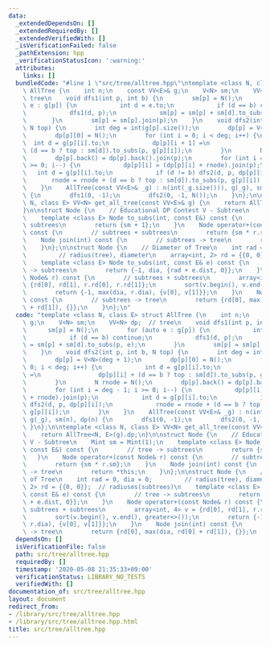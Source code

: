 ```yaml
---
data:
  _extendedDependsOn: []
  _extendedRequiredBy: []
  _extendedVerifiedWith: []
  _isVerificationFailed: false
  _pathExtension: hpp
  _verificationStatusIcon: ':warning:'
  attributes:
    links: []
  bundledCode: "#line 1 \"src/tree/alltree.hpp\"\ntemplate <class N, class E> struct\
    \ AllTree {\n    int n;\n    const VV<E>& g;\n    V<N> sm;\n    VV<N> dp;  //\
    \ tree\n    void dfs1(int p, int b) {\n        sm[p] = N();\n        for (auto\
    \ e : g[p]) {\n            int d = e.to;\n            if (d == b) continue;\n\
    \            dfs1(d, p);\n            sm[p] = sm[p] + sm[d].to_subs(p, e);\n \
    \       }\n        sm[p] = sm[p].join(p);\n    }\n    void dfs2(int p, int b,\
    \ N top) {\n        int deg = int(g[p].size());\n        dp[p] = V<N>(deg + 1);\n\
    \        dp[p][0] = N();\n        for (int i = 0; i < deg; i++) {\n          \
    \  int d = g[p][i].to;\n            dp[p][i + 1] =\n                dp[p][i] +\
    \ (d == b ? top : sm[d]).to_subs(p, g[p][i]);\n        }\n        N rnode = N();\n\
    \        dp[p].back() = dp[p].back().join(p);\n        for (int i = deg - 1; i\
    \ >= 0; i--) {\n            dp[p][i] = (dp[p][i] + rnode).join(p);\n         \
    \   int d = g[p][i].to;\n            if (d != b) dfs2(d, p, dp[p][i]);\n     \
    \       rnode = rnode + (d == b ? top : sm[d]).to_subs(p, g[p][i]);\n        }\n\
    \    }\n    AllTree(const VV<E>& _g) : n(int(_g.size())), g(_g), sm(n), dp(n)\
    \ {\n        dfs1(0, -1);\n        dfs2(0, -1, N());\n    }\n};\n\ntemplate <class\
    \ N, class E> VV<N> get_all_tree(const VV<E>& g) {\n    return AllTree<N, E>(g).dp;\n\
    }\n\nstruct Node {\n    // Educational DP Contest V - Subtree\n    Mint sm = Mint(1);\n\
    \    template <class E> Node to_subs(int, const E&) const {\n        // tree ->\
    \ subtrees\n        return {sm + 1};\n    }\n    Node operator+(const Node& r)\
    \ const {\n        // subtrees + subtrees\n        return {sm * r.sm};\n    }\n\
    \    Node join(int) const {\n        // subtrees -> tree\n        return *this;\n\
    \    }\n};\n\nstruct Node {\n    // Diameter of Tree\n    int rad = 0, dia = 0;\
    \         // radius(tree), diameter\n    array<int, 2> rd = {{0, 0}};  // radiuses(subtrees)\n\
    \    template <class E> Node to_subs(int, const E& e) const {\n        // tree\
    \ -> subtrees\n        return {-1, dia, {rad + e.dist, 0}};\n    }\n    Node operator+(const\
    \ Node& r) const {\n        // subtrees + subtrees\n        array<int, 4> v =\
    \ {rd[0], rd[1], r.rd[0], r.rd[1]};\n        sort(v.begin(), v.end(), greater<>());\n\
    \        return {-1, max(dia, r.dia), {v[0], v[1]}};\n    }\n    Node join(int)\
    \ const {\n        // subtrees -> tree\n        return {rd[0], max(dia, rd[0]\
    \ + rd[1]), {}};\n    }\n};\n"
  code: "template <class N, class E> struct AllTree {\n    int n;\n    const VV<E>&\
    \ g;\n    V<N> sm;\n    VV<N> dp;  // tree\n    void dfs1(int p, int b) {\n  \
    \      sm[p] = N();\n        for (auto e : g[p]) {\n            int d = e.to;\n\
    \            if (d == b) continue;\n            dfs1(d, p);\n            sm[p]\
    \ = sm[p] + sm[d].to_subs(p, e);\n        }\n        sm[p] = sm[p].join(p);\n\
    \    }\n    void dfs2(int p, int b, N top) {\n        int deg = int(g[p].size());\n\
    \        dp[p] = V<N>(deg + 1);\n        dp[p][0] = N();\n        for (int i =\
    \ 0; i < deg; i++) {\n            int d = g[p][i].to;\n            dp[p][i + 1]\
    \ =\n                dp[p][i] + (d == b ? top : sm[d]).to_subs(p, g[p][i]);\n\
    \        }\n        N rnode = N();\n        dp[p].back() = dp[p].back().join(p);\n\
    \        for (int i = deg - 1; i >= 0; i--) {\n            dp[p][i] = (dp[p][i]\
    \ + rnode).join(p);\n            int d = g[p][i].to;\n            if (d != b)\
    \ dfs2(d, p, dp[p][i]);\n            rnode = rnode + (d == b ? top : sm[d]).to_subs(p,\
    \ g[p][i]);\n        }\n    }\n    AllTree(const VV<E>& _g) : n(int(_g.size())),\
    \ g(_g), sm(n), dp(n) {\n        dfs1(0, -1);\n        dfs2(0, -1, N());\n   \
    \ }\n};\n\ntemplate <class N, class E> VV<N> get_all_tree(const VV<E>& g) {\n\
    \    return AllTree<N, E>(g).dp;\n}\n\nstruct Node {\n    // Educational DP Contest\
    \ V - Subtree\n    Mint sm = Mint(1);\n    template <class E> Node to_subs(int,\
    \ const E&) const {\n        // tree -> subtrees\n        return {sm + 1};\n \
    \   }\n    Node operator+(const Node& r) const {\n        // subtrees + subtrees\n\
    \        return {sm * r.sm};\n    }\n    Node join(int) const {\n        // subtrees\
    \ -> tree\n        return *this;\n    }\n};\n\nstruct Node {\n    // Diameter\
    \ of Tree\n    int rad = 0, dia = 0;         // radius(tree), diameter\n    array<int,\
    \ 2> rd = {{0, 0}};  // radiuses(subtrees)\n    template <class E> Node to_subs(int,\
    \ const E& e) const {\n        // tree -> subtrees\n        return {-1, dia, {rad\
    \ + e.dist, 0}};\n    }\n    Node operator+(const Node& r) const {\n        //\
    \ subtrees + subtrees\n        array<int, 4> v = {rd[0], rd[1], r.rd[0], r.rd[1]};\n\
    \        sort(v.begin(), v.end(), greater<>());\n        return {-1, max(dia,\
    \ r.dia), {v[0], v[1]}};\n    }\n    Node join(int) const {\n        // subtrees\
    \ -> tree\n        return {rd[0], max(dia, rd[0] + rd[1]), {}};\n    }\n};\n"
  dependsOn: []
  isVerificationFile: false
  path: src/tree/alltree.hpp
  requiredBy: []
  timestamp: '2020-05-08 21:35:33+09:00'
  verificationStatus: LIBRARY_NO_TESTS
  verifiedWith: []
documentation_of: src/tree/alltree.hpp
layout: document
redirect_from:
- /library/src/tree/alltree.hpp
- /library/src/tree/alltree.hpp.html
title: src/tree/alltree.hpp
---
```

